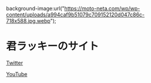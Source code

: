 background-image:url("https://moto-neta.com/wp/wp-content/uploads/a994caf9b51079c709152120d047c86c-718x588.jpg.webp");
<h1>君ラッキーのサイト</h1>
<a href="https://twitter.com/kimirraki/">Twitter</a>
<p><a href="https://www.youtube.com/@takioko/">YouTube</a></p>

